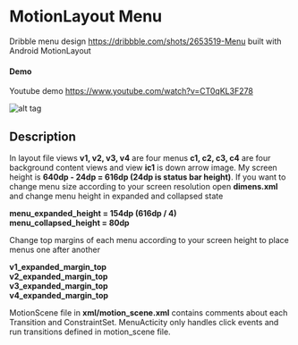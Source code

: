 # MotionLayout Menu
Dribble menu design https://dribbble.com/shots/2653519-Menu built with Android MotionLayout

#### Demo 

Youtube demo https://www.youtube.com/watch?v=CT0qKL3F278

![alt tag](https://raw.githubusercontent.com/faob-dev/MotionLayoutMenuA/master/screenshots/motion_layout_menu.gif)

## Description

In layout file views <b>v1, v2, v3, v4</b> are four menus <b>c1, c2, c3, c4</b> are four background content views and view <b>ic1</b> is down arrow image. My screen height is <b>640dp - 24dp = 616dp (24dp is status bar height)</b>. If you want to change menu size according to your screen resolution open <b>dimens.xml</b> and change menu height in expanded and collapsed state 

<b>menu_expanded_height = 154dp (616dp / 4)</b></br>
<b>menu_collapsed_height = 80dp </b>

Change top margins of each menu according to your screen height to place menus one after another

<b>v1_expanded_margin_top</b></br>
<b>v2_expanded_margin_top</b></br>
<b>v3_expanded_margin_top</b></br>
<b>v4_expanded_margin_top</b></br>

MotionScene file in <b>xml/motion_scene.xml</b> contains comments about each Transition and ConstraintSet. MenuActicity only handles click events and run transitions defined in motion_scene file.
